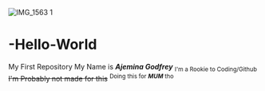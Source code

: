 ![IMG_1563 1](https://user-images.githubusercontent.com/110469455/182809874-73ca74ef-1cdf-4916-8cbc-4a49a61fe075.JPG)
# -Hello-World
My First Repository
My Name is **_Ajemina Godfrey_**
<sub>I'm a Rookie to Coding/Github</sub>
~~I'm Probably not made for this~~
<sup>Doing this for **_MUM_** tho</sup>
